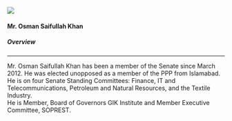 [![](https://giki.edu.pk/wp-content/uploads/2025/05/osk1-233x300.jpg)](https://giki.edu.pk/wp-content/uploads/2025/05/osk1.jpg)
#### Mr. Osman Saifullah Khan
##### Overview
* * *
Mr. Osman Saifullah Khan has been a member of the Senate since March 2012. He was elected unopposed as a member of the PPP from Islamabad. He is on four Senate Standing Committees: Finance, IT and Telecommunications, Petroleum and Natural Resources, and the Textile Industry.  
He is Member, Board of Governors GIK Institute and Member Executive Committee, SOPREST.
